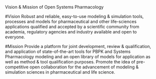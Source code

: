 Vision &amp; Mission of Open Systems Pharmacology 

#Vision
Robust and reliable, easy-to-use modeling & simulation tools, processes and models for pharmaceutical and other life-sciences applications qualified and accepted by a scientific community from academia, regulatory agencies and industry available and open to everyone.
 
#Mission
Provide a platform for joint development, review & qualification, and application of state-of-the-art tools for PBPK and Systems Pharmacology modeling and an open library of models for application as well as method & tool qualification purposes.
Promote the idea of pre-competitive open collaboration for the advancement of modeling & simulation sciences in pharmaceutical and life science.

